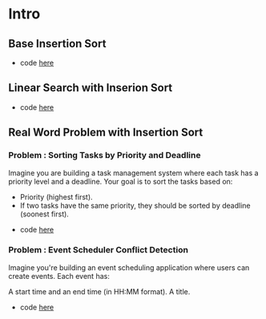 # Intro 

## Base Insertion Sort
- code [here](./Insertion_sort.ts)

## Linear Search with Inserion Sort
- code [here](./Linear_search_insertion_search.ts)

## Real Word Problem with Insertion Sort


### **Problem : Sorting Tasks by Priority and Deadline**
Imagine you are building a task management system where each task has a priority level and a deadline. Your goal is to sort the tasks based on:

* Priority (highest first).
* If two tasks have the same priority, they should be sorted by deadline (soonest first).
- code [here](./Sorting_taks_problem.ts)

### **Problem : Event Scheduler Conflict Detection**
Imagine you're building an event scheduling application where users can create events. Each event has:

A start time and an end time (in HH:MM format).
A title.
- code [here](./Event_scheduler_problem.ts)

